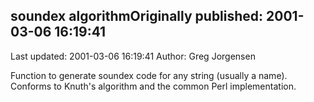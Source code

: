 ## soundex algorithmOriginally published: 2001-03-06 16:19:41 
Last updated: 2001-03-06 16:19:41 
Author: Greg Jorgensen 
 
Function to generate soundex code for any string (usually a name). Conforms to Knuth's algorithm and the common Perl implementation.